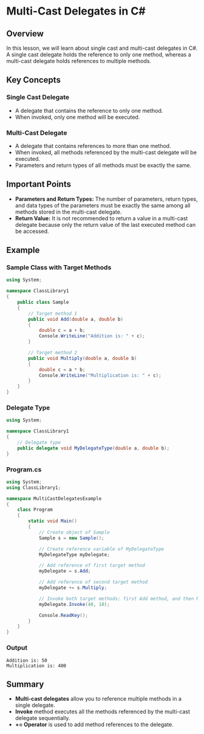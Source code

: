 
# Multi-Cast Delegates in C#

## Overview
In this lesson, we will learn about single cast and multi-cast delegates in C#. A single cast delegate holds the reference to only one method, whereas a multi-cast delegate holds references to multiple methods.

## Key Concepts

### Single Cast Delegate
- A delegate that contains the reference to only one method.
- When invoked, only one method will be executed.

### Multi-Cast Delegate
- A delegate that contains references to more than one method.
- When invoked, all methods referenced by the multi-cast delegate will be executed.
- Parameters and return types of all methods must be exactly the same.

## Important Points
- **Parameters and Return Types:** The number of parameters, return types, and data types of the parameters must be exactly the same among all methods stored in the multi-cast delegate.
- **Return Value:** It is not recommended to return a value in a multi-cast delegate because only the return value of the last executed method can be accessed.

## Example

### Sample Class with Target Methods
```csharp
using System;

namespace ClassLibrary1
{
    public class Sample
    {
        // Target method 1
        public void Add(double a, double b)
        {
            double c = a + b;
            Console.WriteLine("Addition is: " + c);
        }

        // Target method 2
        public void Multiply(double a, double b)
        {
            double c = a * b;
            Console.WriteLine("Multiplication is: " + c);
        }
    }
}
```

### Delegate Type
```csharp
using System;

namespace ClassLibrary1
{
    // Delegate type
    public delegate void MyDelegateType(double a, double b);
}
```

### Program.cs
```csharp
using System;
using ClassLibrary1;

namespace MultiCastDelegatesExample
{
    class Program
    {
        static void Main()
        {
            // Create object of Sample
            Sample s = new Sample();

            // Create reference variable of MyDelegateType
            MyDelegateType myDelegate;

            // Add reference of first target method
            myDelegate = s.Add;

            // Add reference of second target method
            myDelegate += s.Multiply;

            // Invoke both target methods; first Add method, and then Multiply method
            myDelegate.Invoke(40, 10);

            Console.ReadKey();
        }
    }
}
```

### Output
```
Addition is: 50
Multiplication is: 400
```

## Summary
- **Multi-cast delegates** allow you to reference multiple methods in a single delegate.
- **Invoke** method executes all the methods referenced by the multi-cast delegate sequentially.
- **+= Operator** is used to add method references to the delegate.
